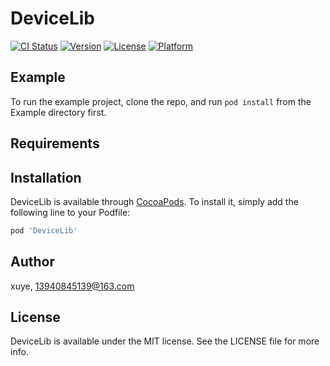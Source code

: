 # DeviceLib

[![CI Status](https://img.shields.io/travis/xuye/DeviceLib.svg?style=flat)](https://travis-ci.org/xuye/DeviceLib)
[![Version](https://img.shields.io/cocoapods/v/DeviceLib.svg?style=flat)](https://cocoapods.org/pods/DeviceLib)
[![License](https://img.shields.io/cocoapods/l/DeviceLib.svg?style=flat)](https://cocoapods.org/pods/DeviceLib)
[![Platform](https://img.shields.io/cocoapods/p/DeviceLib.svg?style=flat)](https://cocoapods.org/pods/DeviceLib)

## Example

To run the example project, clone the repo, and run `pod install` from the Example directory first.

## Requirements

## Installation

DeviceLib is available through [CocoaPods](https://cocoapods.org). To install
it, simply add the following line to your Podfile:

```ruby
pod 'DeviceLib'
```

## Author

xuye, 13940845139@163.com

## License

DeviceLib is available under the MIT license. See the LICENSE file for more info.
